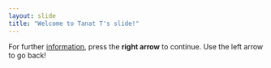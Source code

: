 ```yaml
---
layout: slide
title: "Welcome to Tanat T's slide!"
---
```

For further [information](http://google.com), press the **right arrow** to continue.
Use the left arrow to go back!
